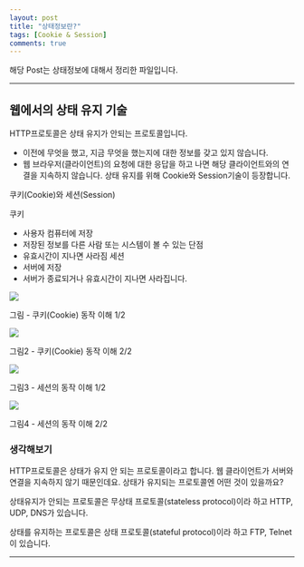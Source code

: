 ```yaml
---
layout: post
title: "상태정보란?"
tags: [Cookie & Session]
comments: true
---
```

 
해당 Post는 상태정보에 대해서 정리한 파일입니다.

---

## 웹에서의 상태 유지 기술

HTTP프로토콜은 상태 유지가 안되는 프로토콜입니다.
- 이전에 무엇을 했고, 지금 무엇을 했는지에 대한 정보를 갖고 있지 않습니다.
- 웹 브라우저(클라이언트)의 요청에 대한 응답을 하고 나면 해당 클라이언트와의 연결을 지속하지 않습니다.
상태 유지를 위해 Cookie와 Session기술이 등장합니다.
 

쿠키(Cookie)와 세션(Session)

쿠키
- 사용자 컴퓨터에 저장
- 저장된 정보를 다른 사람 또는 시스템이 볼 수 있는 단점
- 유효시간이 지나면 사라짐
세션
- 서버에 저장
- 서버가 종료되거나 유효시간이 지나면 사라집니다.

<img src= "https://cphinf.pstatic.net/mooc/20180221_5/1519187850598AmEe1_PNG/1.png">

그림 - 쿠키(Cookie) 동작 이해 1/2

<img src= "https://cphinf.pstatic.net/mooc/20180221_188/1519187853247UDkY0_PNG/2.png">

그림2 - 쿠키(Cookie) 동작 이해 2/2

<img src= "https://cphinf.pstatic.net/mooc/20180221_246/15191878577834bPNF_PNG/3.png">

그림3 - 세션의 동작 이해 1/2

<img src= "https://cphinf.pstatic.net/mooc/20180221_236/15191878600705qUuz_PNG/4.png">

그림4 - 세션의 동작 이해 2/2


### 생각해보기

HTTP프로토콜은 상태가 유지 안 되는 프로토콜이라고 합니다. 웹 클라이언트가 서버와 연결을 지속하지 않기 때문인데요. 상태가 유지되는 프로토콜엔 어떤 것이 있을까요?

상태유지가 안되는 프로토콜은 무상태 프로토콜(stateless protocol)이라 하고 HTTP, UDP, DNS가 있습니다.

상태를 유지하는 프로토콜은 상태 프로토콜(stateful protocol)이라 하고 FTP, Telnet이 있습니다.

---
